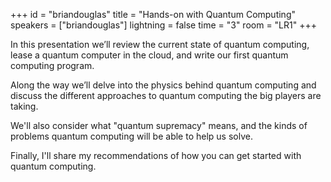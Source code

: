 +++
id = "briandouglas"
title = "Hands-on with Quantum Computing"
speakers = ["briandouglas"]
lightning = false
time = "3"
room = "LR1"
+++

In this presentation we’ll review the current state of quantum computing, lease a quantum computer in the cloud, and write our first quantum computing program.

Along the way we’ll delve into the physics behind quantum computing and discuss the different approaches to quantum computing the big players are taking. 

We'll also consider what "quantum supremacy" means, and the kinds of problems quantum computing will be able to help us solve.

Finally, I'll share my recommendations of how you can get started with quantum computing.